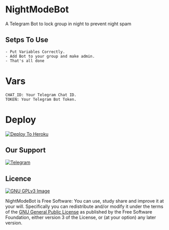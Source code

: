 # NightModeBot
A Telegram Bot to lock group in night to prevent night spam

## Setps To Use
```
- Put Variables Correctly.
- Add Bot to your group and make admin.
- That's all done
```

# Vars
```
CHAT_ID: Your Telegram Chat ID.
TOKEN: Your Telegram Bot Token.
```

# Deploy
[![Deploy To Heroku](https://www.herokucdn.com/deploy/button.svg)](https://heroku.com/deploy?template=https://github.com/sup3rst4rop/NIGHT-MODE)

## Our Support
[![Telegram](https://img.shields.io/badge/telegram-1b77FF.svg?style=for-the-badge&logo=telegram)](https://t.me/Secret_Society_Op)

## Licence
[![GNU GPLv3 Image](https://www.gnu.org/graphics/gplv3-127x51.png)](http://www.gnu.org/licenses/gpl-3.0.en.html)

NightModeBot is Free Software: You can use, study share and improve it at your
will. Specifically you can redistribute and/or modify it under the terms of the
[GNU General Public License](https://www.gnu.org/licenses/gpl.html) as
published by the Free Software Foundation, either version 3 of the License, or
(at your option) any later version.
